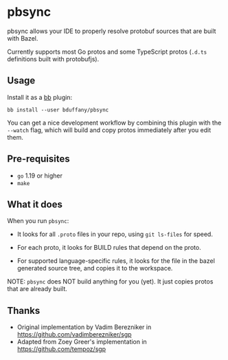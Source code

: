 # pbsync

pbsync allows your IDE to properly resolve protobuf sources that are
built with Bazel.

Currently supports most Go protos and some TypeScript protos (`.d.ts`
definitions built with protobufjs).

## Usage

Install it as a [bb](https://buildbuddy.io/cli/) plugin:

```shell
bb install --user bduffany/pbsync
```

You can get a nice development workflow by combining this plugin with the
`--watch` flag, which will build and copy protos immediately after you
edit them.

## Pre-requisites

- `go` 1.19 or higher
- `make`

## What it does

When you run `pbsync`:

- It looks for all `.proto` files in your repo, using `git ls-files`
  for speed.

- For each proto, it looks for BUILD rules that depend on the proto.

- For supported language-specific rules, it looks for the file in
  the bazel generated source tree, and copies it to the workspace.

NOTE: `pbsync` does NOT build anything for you (yet). It just
copies protos that are already built.

## Thanks

- Original implementation by Vadim Berezniker in https://github.com/vadimberezniker/sgp
- Adapted from Zoey Greer's implementation in https://github.com/tempoz/sgp
